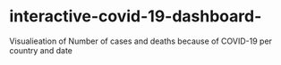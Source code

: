 # interactive-covid-19-dashboard-

Visualieation of Number of cases and deaths because of COVID-19 per country and date
